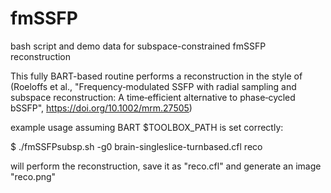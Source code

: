 # fmSSFP
bash script and demo data for subspace-constrained fmSSFP reconstruction

This fully BART-based routine performs a reconstruction in the style of
(Roeloffs et al., "Frequency‐modulated SSFP with radial sampling and subspace reconstruction: A time‐efficient alternative to phase‐cycled bSSFP", https://doi.org/10.1002/mrm.27505)


example usage assuming BART $TOOLBOX_PATH is set correctly:

$ ./fmSSFPsubsp.sh -g0 brain-singleslice-turnbased.cfl reco 

will perform the reconstruction, save it as "reco.cfl" and generate an image "reco.png" 
